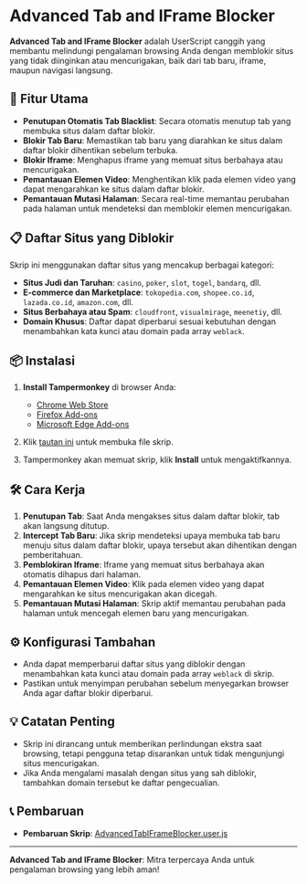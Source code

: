 # Advanced Tab and IFrame Blocker

**Advanced Tab and IFrame Blocker** adalah UserScript canggih yang membantu melindungi pengalaman browsing Anda dengan memblokir situs yang tidak diinginkan atau mencurigakan, baik dari tab baru, iframe, maupun navigasi langsung.

## 🎯 Fitur Utama

- **Penutupan Otomatis Tab Blacklist**: Secara otomatis menutup tab yang membuka situs dalam daftar blokir.
- **Blokir Tab Baru**: Memastikan tab baru yang diarahkan ke situs dalam daftar blokir dihentikan sebelum terbuka.
- **Blokir Iframe**: Menghapus iframe yang memuat situs berbahaya atau mencurigakan.
- **Pemantauan Elemen Video**: Menghentikan klik pada elemen video yang dapat mengarahkan ke situs dalam daftar blokir.
- **Pemantauan Mutasi Halaman**: Secara real-time memantau perubahan pada halaman untuk mendeteksi dan memblokir elemen mencurigakan.

## 📋 Daftar Situs yang Diblokir

Skrip ini menggunakan daftar situs yang mencakup berbagai kategori:

- **Situs Judi dan Taruhan**: `casino`, `poker`, `slot`, `togel`, `bandarq`, dll.
- **E-commerce dan Marketplace**: `tokopedia.com`, `shopee.co.id`, `lazada.co.id`, `amazon.com`, dll.
- **Situs Berbahaya atau Spam**: `cloudfront`, `visualmirage`, `meenetiy`, dll.
- **Domain Khusus**: Daftar dapat diperbarui sesuai kebutuhan dengan menambahkan kata kunci atau domain pada array `weblack`.

## 📦 Instalasi

1. **Install Tampermonkey** di browser Anda:

   - [Chrome Web Store](https://chrome.google.com/webstore/detail/tampermonkey/dhdgffkkebhmkfjojejmpbldmpobfkfo)
   - [Firefox Add-ons](https://addons.mozilla.org/en-US/firefox/addon/tampermonkey/)
   - [Microsoft Edge Add-ons](https://microsoftedge.microsoft.com/addons/detail/tampermonkey/gngmhiphkjpdilfjlfdjgpohkghcmjoh)

2. Klik [tautan ini](https://raw.githubusercontent.com/elstrom/BlokerWeb/main/AdvancedTabIFrameBlocker.user.js) untuk membuka file skrip.

3. Tampermonkey akan memuat skrip, klik **Install** untuk mengaktifkannya.

## 🛠️ Cara Kerja

1. **Penutupan Tab**: Saat Anda mengakses situs dalam daftar blokir, tab akan langsung ditutup.
2. **Intercept Tab Baru**: Jika skrip mendeteksi upaya membuka tab baru menuju situs dalam daftar blokir, upaya tersebut akan dihentikan dengan pemberitahuan.
3. **Pemblokiran Iframe**: Iframe yang memuat situs berbahaya akan otomatis dihapus dari halaman.
4. **Pemantauan Elemen Video**: Klik pada elemen video yang dapat mengarahkan ke situs mencurigakan akan dicegah.
5. **Pemantauan Mutasi Halaman**: Skrip aktif memantau perubahan pada halaman untuk mencegah elemen baru yang mencurigakan.

## ⚙️ Konfigurasi Tambahan

- Anda dapat memperbarui daftar situs yang diblokir dengan menambahkan kata kunci atau domain pada array `weblack` di skrip.
- Pastikan untuk menyimpan perubahan sebelum menyegarkan browser Anda agar daftar blokir diperbarui.

## 💡 Catatan Penting

- Skrip ini dirancang untuk memberikan perlindungan ekstra saat browsing, tetapi pengguna tetap disarankan untuk tidak mengunjungi situs mencurigakan.
- Jika Anda mengalami masalah dengan situs yang sah diblokir, tambahkan domain tersebut ke daftar pengecualian.

## 📞 Pembaruan 

- **Pembaruan Skrip**: [AdvancedTabIFrameBlocker.user.js](https://raw.githubusercontent.com/elstrom/AdvancedTabIFrameBlocker/main/AdvancedTabIFrameBlocker.user.js)

---

**Advanced Tab and IFrame Blocker**: Mitra terpercaya Anda untuk pengalaman browsing yang lebih aman!